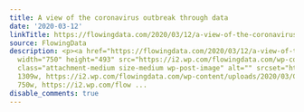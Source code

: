 ```yaml
---
title: A view of the coronavirus outbreak through data
date: '2020-03-12'
linkTitle: https://flowingdata.com/2020/03/12/a-view-of-the-coronavirus-outbreak-through-data/
source: FlowingData
description: <p><a href="https://flowingdata.com/2020/03/12/a-view-of-the-coronavirus-outbreak-through-data/"><img
  width="750" height="493" src="https://i2.wp.com/flowingdata.com/wp-content/uploads/2020/03/Coronavirus-CFR-by-age-in-China-1.png?fit=750%2C493&amp;ssl=1"
  class="attachment-medium size-medium wp-post-image" alt="" srcset="https://i2.wp.com/flowingdata.com/wp-content/uploads/2020/03/Coronavirus-CFR-by-age-in-China-1.png?w=1309&amp;ssl=1
  1309w, https://i2.wp.com/flowingdata.com/wp-content/uploads/2020/03/Coronavirus-CFR-by-age-in-China-1.png?resize=750%2C493&amp;ssl=1
  750w, https://i2.wp.com/flow ...
disable_comments: true
---
```

<p><a href="https://flowingdata.com/2020/03/12/a-view-of-the-coronavirus-outbreak-through-data/"><img width="750" height="493" src="https://i2.wp.com/flowingdata.com/wp-content/uploads/2020/03/Coronavirus-CFR-by-age-in-China-1.png?fit=750%2C493&amp;ssl=1" class="attachment-medium size-medium wp-post-image" alt="" srcset="https://i2.wp.com/flowingdata.com/wp-content/uploads/2020/03/Coronavirus-CFR-by-age-in-China-1.png?w=1309&amp;ssl=1 1309w, https://i2.wp.com/flowingdata.com/wp-content/uploads/2020/03/Coronavirus-CFR-by-age-in-China-1.png?resize=750%2C493&amp;ssl=1 750w, https://i2.wp.com/flow ...